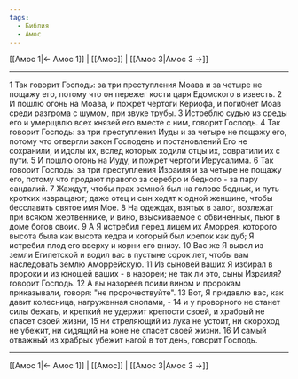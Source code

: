 ```yaml
---
tags:
  - Библия
  - Амос
---
```

[[Амос 1|← Амос 1]] | [[Амос]] | [[Амос 3|Амос 3 →]]

---
1 Так говорит Господь: за три преступления Моава и за четыре не пощажу его, потому что он пережег кости царя Едомского в известь.
2 И пошлю огонь на Моава, и пожрет чертоги Кериофа, и погибнет Моав среди разгрома с шумом, при звуке трубы.
3 Истреблю судью из среды его и умерщвлю всех князей его вместе с ним, говорит Господь.
4 Так говорит Господь: за три преступления Иуды и за четыре не пощажу его, потому что отвергли закон Господень и постановлений Его не сохранили, и идолы их, вслед которых ходили отцы их, совратили их с пути.
5 И пошлю огонь на Иуду, и пожрет чертоги Иерусалима.
6 Так говорит Господь: за три преступления Израиля и за четыре не пощажу его, потому что продают правого за серебро и бедного - за пару сандалий.
7 Жаждут, чтобы прах земной был на голове бедных, и путь кротких извращают; даже отец и сын ходят к одной женщине, чтобы бесславить святое имя Мое.
8 На одеждах, взятых в залог, возлежат при всяком жертвеннике, и вино, взыскиваемое с обвиненных, пьют в доме богов своих.
9 А Я истребил перед лицем их Аморрея, которого высота была как высота кедра и который был крепок как дуб; Я истребил плод его вверху и корни его внизу.
10 Вас же Я вывел из земли Египетской и водил вас в пустыне сорок лет, чтобы вам наследовать землю Аморрейскую.
11 Из сыновей ваших Я избирал в пророки и из юношей ваших - в назореи; не так ли это, сыны Израиля? говорит Господь.
12 А вы назореев поили вином и пророкам приказывали, говоря: "не пророчествуйте".
13 Вот, Я придавлю вас, как давит колесница, нагруженная снопами, -
14 и у проворного не станет силы бежать, и крепкий не удержит крепости своей, и храбрый не спасет своей жизни,
15 ни стреляющий из лука не устоит, ни скороход не убежит, ни сидящий на коне не спасет своей жизни.
16 И самый отважный из храбрых убежит нагой в тот день, говорит Господь.

---
[[Амос 1|← Амос 1]] | [[Амос]] | [[Амос 3|Амос 3 →]]